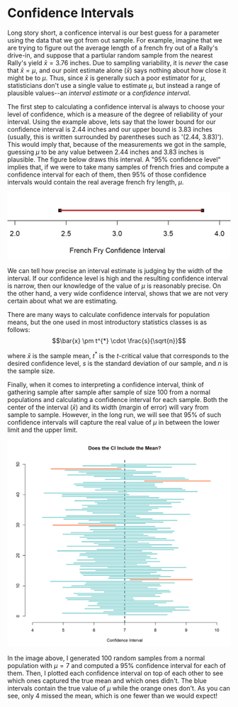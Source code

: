 # Confidence Intervals
Long story short, a conficence interval is our best guess for a parameter using the data that we got from out sample. For example, imagine that we are trying to figure out the average length of a french fry out of a Rally's drive-in, and suppose that a partiular random sample from the nearest Rally's yield $\bar{x}=3.76$ inches. Due to sampling variability, it is _never_ the case that $\bar{x}=\mu$, and our point estimate alone $(\bar{x})$ says nothing about how close it might be to $\mu$. Thus, since $\bar{x}$ is generally such a poor estimator for $\mu$, statisticians don't use a single value to estimate $\mu$, but instead a range of plausible values--an _interval estimate_ or a _confidence interval_.

The first step to calculating a confidence interval is always to choose your level of confidence, which is a measure of the degree of reliability of your interval. Using the example above, lets say that the lower bound for our confidence interval is 2.44 inches and our upper bound is 3.83 inches (usually, this is written surrounded by parentheses such as '(2.44, 3.83)'). This would imply that, because of the measurements we got in the sample, guessing $\mu$ to be any value between 2.44 inches and 3.83 inches is plausible. The figure below draws this interval. A "95% confidence level" implies that, if we were to take many samples of french fries and compute a confidence interval for each of them, then 95% of those confidence intervals would contain the real average french fry length, $\mu$.

![Confidence Interval (2.44, 3.83) in firebrick red](images/FrenchFryCI.png)

We can tell how precise an interval estimate is judging by the width of the interval. If our confidence level is high and the resulting confidence interval is narrow, then our knowledge of the value of $\mu$ is reasonably precise. On the other hand, a very wide confidence interval, shows that we are not very certain about what we are estimating.

There are many ways to calculate confidence intervals for population means, but the one used in most introductory statistics classes is as follows: $$\bar{x} \pm t^{*} \cdot \frac{s}{\sqrt{n}}$$

where $\bar{x}$ is the sample mean, $t^{*}$ is the $t$-critical value that corresponds to the desired confidence level, $s$ is the standard deviation of our sample, and $n$ is the sample size.

Finally, when it comes to interpreting a confidence interval, think of gathering sample after sample after sample of size 100 from a normal populations and calculating a confidence interval for each sample. Both the center of the interval $(\bar{x})$ and its width (margin of error) will vary from sample to sample. However, in the long run, we will see that 95% of such confidence intervals will capture the real value of $\mu$ in between the lower limit and the upper limit.

![After 100 samples, only 4 missed the true mean](images/CI_mean_capture.png)

In the image above, I generated 100 random samples from a normal population with $\mu=7$ and computed a 95% confidence interval for each of them. Then, I plotted each confidence interval on top of each other to see which ones captured the true mean and which ones didn't. The blue intervals contain the true value of $\mu$ while the orange ones don't. As you can see, only 4 missed the mean, which is one fewer than we would expect!
